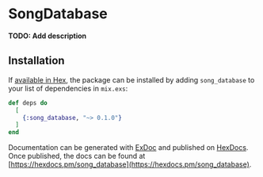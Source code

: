 # SongDatabase

**TODO: Add description**

## Installation

If [available in Hex](https://hex.pm/docs/publish), the package can be installed
by adding `song_database` to your list of dependencies in `mix.exs`:

```elixir
def deps do
  [
    {:song_database, "~> 0.1.0"}
  ]
end
```

Documentation can be generated with [ExDoc](https://github.com/elixir-lang/ex_doc)
and published on [HexDocs](https://hexdocs.pm). Once published, the docs can
be found at [https://hexdocs.pm/song_database](https://hexdocs.pm/song_database).

